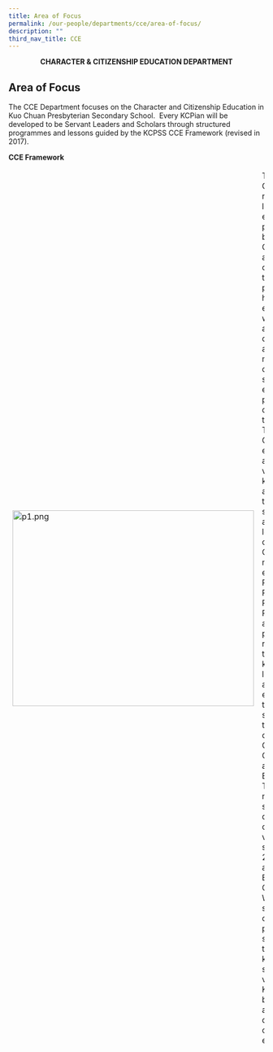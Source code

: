 ```yaml
---
title: Area of Focus
permalink: /our-people/departments/cce/area-of-focus/
description: ""
third_nav_title: CCE
---
```

**<center>CHARACTER &amp; CITIZENSHIP EDUCATION DEPARTMENT</center>**

## Area of Focus


The CCE Department focuses on the Character and Citizenship Education in Kuo Chuan Presbyterian Secondary School.&nbsp; Every KCPian will be developed to be Servant Leaders and Scholars through structured programmes and lessons guided by the KCPSS CCE Framework (revised in 2017).

**CCE Framework**

<table>
<thead>
  <tr>
    <td><img src="https://kuochuanpresbyteriansec.moe.edu.sg/qql/slot/u177/Departments/Character%20and%20Citizenship%20Education/CCE/p1.png" alt="p1.png" width="475" height="385"></td>
    <td>The Total Curriculum refers to all learning experiences planned in both the Curriculum and Co-curriculum, for the purpose of providing a holistic education which nurtures a balanced development across the moral, cognitive, social-emotional and physical domains. At the core, the Total Curriculum ensures that all basic values, knowledge and skills are taught to students to achieve the 8 learning outcomes of CCE. At the next level, the enablers of People, Process, Pedagogy, Programme and Partners play a critical role of translating the knowledge learnt into applied experiences thereby strengthening the school’s culture of Care, Collaboration and Excellence. This culture nurtures the student’s development of the desired values and skills such as 21st Century and Social and Emotional Competencies. With a strengthened culture in place, supported by the knowledge, skills and values, KCPians will be poised to achieve the desired outcomes of education.</td>
  </tr>
</thead>
</table>


